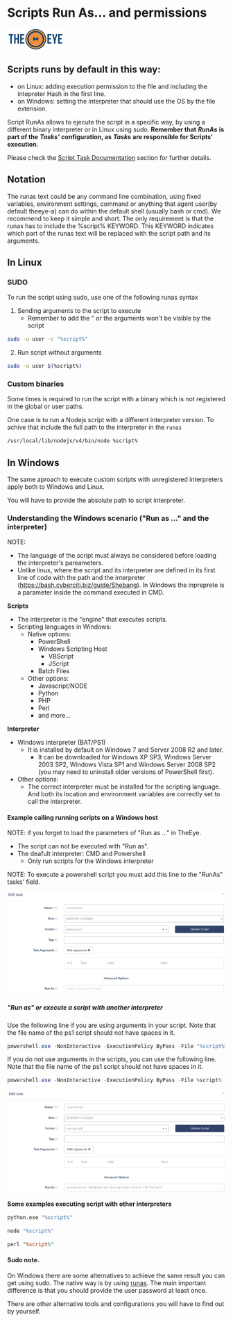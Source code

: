 # Scripts Run As... and permissions

[![theeye.io](../../images/logo-theeye-theOeye-logo2.png)](https://theeye.io/en/index.html)

## Scripts runs by default in this way:

* on Linux: adding execution permission to the file and including the intepreter Hash in the first line.
* on Windows: setting the interpreter that should use the OS by the file extension.

Script RunAs allows to ejecute the script in a specific way, by using a different binary interpreter or in Linux using sudo. **Remember that** _**RunAs**_ **is part of the** _**Tasks'**_ **configuration, as** _**Tasks**_ **are responsible for Scripts' execution**. 

Please check the [Script Task Documentation](/en/core-concepts/scripts/) section for further details.

## Notation

The runas text could be any command line combination, using fixed variables, environment settings, command or anything that agent user\(by default theeye-a\) can do within the default shell \(usually bash or cmd\). We recommend to keep it simple and short. The only requirement is that the runas has to include the %script% KEYWORD. This KEYWORD indicates which part of the runas text will be replaced with the script path and its arguments.

## In Linux

### SUDO

To run the script using sudo, use one of the following runas syntax

1. Sending arguments to the script to execute
   -  Remember to add the " or the arguments won't be visible by the script

```bash
sudo -u user -c "%script%"
```

2. Run script without arguments

```bash
sudo -u user $(%script%)
```

### Custom binaries

Some times is required to run the script with a binary which is not registered in the global or user paths.

One case is to run a Nodejs script with a different interpreter version. To achive that include the full path to the interpreter in the `runas`

```bash
/usr/local/lib/nodejs/v4/bin/node %script%
```

## In Windows

The same aproach to execute custom scripts with unregistered interpreters apply both to Windows and Linux.

You will have to provide the absolute path to script interpreter.

### Understanding the Windows scenario ("Run as ..." and the interpreter)

NOTE: 

  - The language of the script must always be considered before loading the interpreter's pareameters.
  - Unlike linux, where the script and its interpreter are defined in its first line of code with the path and the interpreter (https://bash.cyberciti.biz/guide/Shebang). In Windows the inpreprete is a parameter inside the command executed in CMD.

**Scripts**

  - The interpreter is the "engine" that executes scripts.
  - Scripting languages in Windows:
    - Native options:
        - PowerShell
        - Windows Scripting Host
            - VBScript
            - JScript
        - Batch Files
    - Other options:
        - Javascript/NODE
        - Python
        - PHP
        - Perl
        - and more...

**Interpreter**

  - Windows interpreter (BAT/PS1)
    - It is installed by default on Windows 7 and Server 2008 R2 and later.
      - It can be downloaded for Windows XP SP3, Windows Server 2003 SP2, Windows Vista SP1 and Windows Server 2008 SP2 (you may need to uninstall older versions of PowerShell first).
  - Other options:
    - The correct interpreter must be installed for the scripting language. And both its location and environment variables are correctly set to call the interpreter.

#### Example calling running scripts on a Windows host

NOTE: if you forget to load the parameters of "Run as ..." in TheEye.
  - The script can not be executed with "Run as".
  - The deafult interpreter: CMD and Powershell
    - Only run scripts for the Windows interpreter

NOTE: To execute a powershell script you must add this line to the "RunAs" tasks' field.

![Run as default](../../images/scriptsRunAsDefault.png)

##### "Run as" or execute a script with another interpreter

Use the following line if you are using arguments in your script. Note that the file name of the ps1 script should not have spaces in it.

```powershell
powershell.exe -NonInteractive -ExecutionPolicy ByPass -File "%script%"
```
If you do not use arguments in the scripts, you can use the following line. Note that the file name of the ps1 script should not have spaces in it.

```powershell
powershell.exe -NonInteractive -ExecutionPolicy ByPass -File %script%
```

![Run as powershell](../../images/scriptsRunAsPowershell.png)

**Some examples executing script with other interpreters**

```python
python.exe "%script%"
```

```js
node "%script%"
```

```perl
perl "%script%"
```

#### Sudo note.

On Windows there are some alternatives to achieve the same result you can get using sudo. The native way is by using [runas](https://technet.microsoft.com/en-us/library/cc771525%28v=ws.10%29.aspx). The main important difference is that you should provide the user password at least once.

There are other alternative tools and configurations you will have to find out by yourself.

